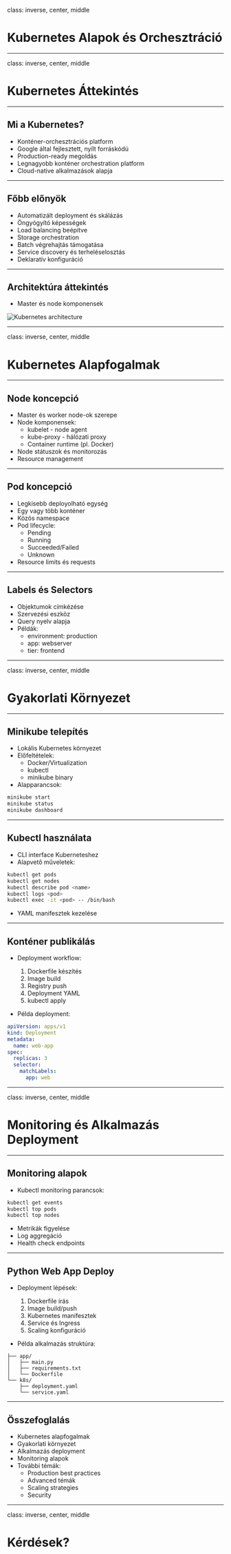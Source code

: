 class: inverse, center, middle

# Kubernetes Alapok és Orchesztráció

---

class: inverse, center, middle

# Kubernetes Áttekintés

---

## Mi a Kubernetes?

* Konténer-orchesztrációs platform
* Google által fejlesztett, nyílt forráskódú
* Production-ready megoldás
* Legnagyobb konténer orchestration platform
* Cloud-native alkalmazások alapja

---

## Főbb előnyök

* Automatizált deployment és skálázás
* Öngyógyító képességek
* Load balancing beépítve
* Storage orchestration
* Batch végrehajtás támogatása
* Service discovery és terheléselosztás
* Deklaratív konfiguráció

---

## Architektúra áttekintés

* Master és node komponensek
  
![Kubernetes architecture](images/k8_architecture.png)

---

class: inverse, center, middle

# Kubernetes Alapfogalmak

---

## Node koncepció

* Master és worker node-ok szerepe
* Node komponensek:
  * kubelet - node agent
  * kube-proxy - hálózati proxy
  * Container runtime (pl. Docker)
* Node státuszok és monitorozás
* Resource management

---

## Pod koncepció

* Legkisebb deployolható egység
* Egy vagy több konténer
* Közös namespace
* Pod lifecycle:
  * Pending
  * Running
  * Succeeded/Failed
  * Unknown
* Resource limits és requests

---

## Labels és Selectors

* Objektumok címkézése
* Szervezési eszköz
* Query nyelv alapja
* Példák:
  * environment: production
  * app: webserver
  * tier: frontend

---

class: inverse, center, middle

# Gyakorlati Környezet

---

## Minikube telepítés

* Lokális Kubernetes környezet
* Előfeltételek:
  * Docker/Virtualization
  * kubectl
  * minikube binary
* Alapparancsok:
```bash
minikube start
minikube status
minikube dashboard
```

---

## Kubectl használata

* CLI interface Kuberneteshez
* Alapvető műveletek:
```bash
kubectl get pods
kubectl get nodes
kubectl describe pod <name>
kubectl logs <pod>
kubectl exec -it <pod> -- /bin/bash
```
* YAML manifesztek kezelése

---

## Konténer publikálás

* Deployment workflow:
  1. Dockerfile készítés
  2. Image build
  3. Registry push
  4. Deployment YAML
  5. kubectl apply

* Példa deployment:
```yaml
apiVersion: apps/v1
kind: Deployment
metadata:
  name: web-app
spec:
  replicas: 3
  selector:
    matchLabels:
      app: web
```

---

class: inverse, center, middle

# Monitoring és Alkalmazás Deployment

---

## Monitoring alapok

* Kubectl monitoring parancsok:
```bash
kubectl get events
kubectl top pods
kubectl top nodes
```

* Metrikák figyelése
* Log aggregáció
* Health check endpoints

---

## Python Web App Deploy

* Deployment lépések:
  1. Dockerfile írás
  2. Image build/push
  3. Kubernetes manifesztek
  4. Service és Ingress
  5. Scaling konfiguráció

* Példa alkalmazás struktúra:
```
├── app/
│   ├── main.py
│   ├── requirements.txt
│   └── Dockerfile
└── k8s/
    ├── deployment.yaml
    └── service.yaml
```

---

## Összefoglalás

* Kubernetes alapfogalmak
* Gyakorlati környezet
* Alkalmazás deployment
* Monitoring alapok
* További témák:
  * Production best practices
  * Advanced témák
  * Scaling strategies
  * Security

---

class: inverse, center, middle

# Kérdések?

